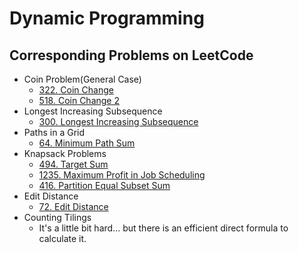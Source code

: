 # Dynamic Programming

## Corresponding Problems on LeetCode
* Coin Problem(General Case)
  * [322. Coin Change](https://leetcode.com/problems/coin-change/)
  * [518. Coin Change 2](https://leetcode.com/problems/coin-change-2/)
* Longest Increasing Subsequence
  * [300. Longest Increasing Subsequence](https://leetcode.com/problems/longest-increasing-subsequence/)
* Paths in a Grid
  * [64. Minimum Path Sum](https://leetcode.com/problems/minimum-path-sum/)
* Knapsack Problems
  * [494. Target Sum](https://leetcode.com/problems/target-sum/)
  * [1235. Maximum Profit in Job Scheduling](https://leetcode.com/problems/maximum-profit-in-job-scheduling/)
  * [416. Partition Equal Subset Sum](https://leetcode.com/problems/partition-equal-subset-sum/)
* Edit Distance
  * [72. Edit Distance](https://github.com/Huixxi/Algorithm-with-Cplusplus/tree/master/Week11-%E5%8A%A8%E6%80%81%E8%A7%84%E5%88%92(Dynamic%20Programming)#8-%E6%9C%80%E7%9F%AD%E7%BC%96%E8%BE%91%E8%B7%9D%E7%A6%BB)
* Counting Tilings
  * It's a little bit hard... but there is an efficient direct formula to calculate it.
  
